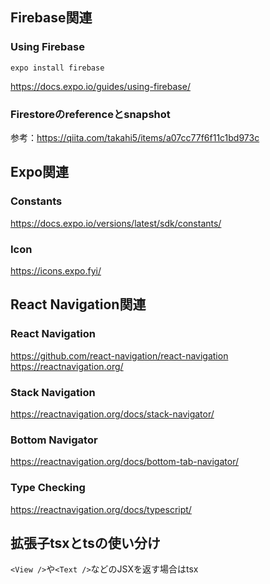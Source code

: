 ## Firebase関連

### Using Firebase
```
expo install firebase
```
https://docs.expo.io/guides/using-firebase/

### Firestoreのreferenceとsnapshot
参考：https://qiita.com/takahi5/items/a07cc77f6f11c1bd973c

## Expo関連
### Constants
https://docs.expo.io/versions/latest/sdk/constants/

### Icon
https://icons.expo.fyi/

## React Navigation関連
### React Navigation
https://github.com/react-navigation/react-navigation
https://reactnavigation.org/

### Stack Navigation
https://reactnavigation.org/docs/stack-navigator/

### Bottom Navigator
https://reactnavigation.org/docs/bottom-tab-navigator/

### Type Checking
https://reactnavigation.org/docs/typescript/

## 拡張子tsxとtsの使い分け
```<View />```や```<Text />```などのJSXを返す場合はtsx